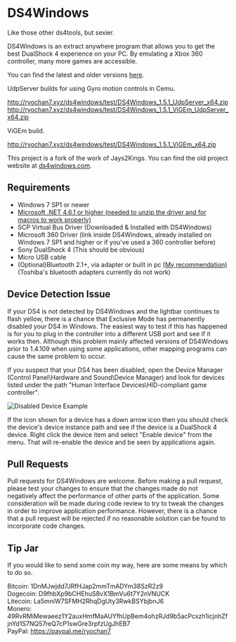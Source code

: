 # DS4Windows

Like those other ds4tools, but sexier.

DS4Windows is an extract anywhere program that allows you to get the best DualShock 4 experience on your PC. By emulating a Xbox 360 controller, many more games are accessible.

You can find the latest and older versions [here](https://github.com/Ryochan7/DS4Windows/releases).

UdpServer builds for using Gyro motion controls in Cemu.

http://ryochan7.xyz/ds4windows/test/DS4Windows_1.5.1_UdpServer_x64.zip
http://ryochan7.xyz/ds4windows/test/DS4Windows_1.5.1_ViGEm_UdpServer_x64.zip

ViGEm build.

http://ryochan7.xyz/ds4windows/test/DS4Windows_1.5.1_ViGEm_x64.zip

This project is a fork of the work of Jays2Kings. You can find the old project
website at [ds4windows.com](http://ds4windows.com).

## Requirements

- Windows 7 SP1 or newer
- [Microsoft .NET 4.6.1 or higher (needed to unzip the driver and for macros to work properly)](https://www.microsoft.com/en-us/download/details.aspx?id=49982)
- SCP Virtual Bus Driver (Downloaded & Installed with DS4Windows)
- Microsoft 360 Driver (link inside DS4Windows, already installed on Windows 7 SP1 and higher or if you've used a 360 controller before)
- Sony DualShock 4 (This should be obvious)
- Micro USB cable
- (Optional)Bluetooth 2.1+, via adapter or built in pc [(My recommendation)](https://www.newegg.com/Product/Product.aspx?Item=N82E16833166126) (Toshiba's bluetooth adapters currently do not work)

## Device Detection Issue

If your DS4 is not detected by DS4Windows and the lightbar continues to
flash yellow, there is a chance that Exclusive Mode has permanently
disabled your DS4 in Windows. The easiest way to test if this has happened is
for you to plug in the controller into a different USB port and see if it
works then. Although this problem mainly affected versions of
DS4Windows prior to 1.4.109 when using some applications, other mapping
programs can cause the same problem to occur.


If you suspect that your DS4 has been disabled, open the Device Manager
(Control Panel\Hardware and Sound\Device Manager) and look for devices listed
under the path "Human Interface Devices\HID-compliant game controller".

![Disabled Device Example](https://raw.githubusercontent.com/Ryochan7/DS4Windows/jay/disabled_device_example_small.png)

If the icon shown for a device has a down arrow icon then you should
check the device's device instance path and see if the device is a
DualShock 4 device. Right click the device item and select "Enable device"
from the menu. That will re-enable the device and be seen by applications
again.

## Pull Requests

Pull requests for DS4Windows are welcome. Before making a pull request, please
test your changes to ensure that the changes made do not negatively affect
the performance of other parts of the application. Some consideration will
be made during code review to try to tweak the changes in order to improve
application performance. However, there is a chance that a pull request will be
rejected if no reasonable solution can be found to incorporate code changes.

## Tip Jar

If you would like to send some coin my way, here are some means by
which to do so.

Bitcoin: 1DnMJwjdd7JRfHJap2mmTmADYm38SzR2z9  
Dogecoin: D9fhbXp9bCHEhuS8vX1BmVu6t7Y2nVNUCK  
Litecoin: La5mniW7SFMH2RhqDgUty3RwkBSYbjbnJ6  
Monero: 49RvRMiMewaeez1Y2auxHmfMaAUYfhUpBem4ohzRJd9b5acPcxzh1icjnhZfjnYd1S7NQ57reQ7cP1swGre3rpfzUgJhEB7  
PayPal: https://paypal.me/ryochan7

